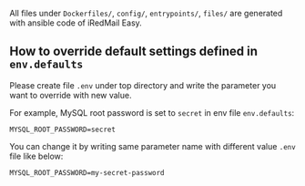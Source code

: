 All files under `Dockerfiles/`, `config/`, `entrypoints/`, `files/` are
generated with ansible code of iRedMail Easy.

## How to override default settings defined in `env.defaults`

Please create file `.env` under top directory and write the parameter you
want to override with new value.

For example, MySQL root password is set to `secret` in env file `env.defaults`:

```
MYSQL_ROOT_PASSWORD=secret
```

You can change it by writing same parameter name with different value `.env`
file like below:

```
MYSQL_ROOT_PASSWORD=my-secret-password
```
